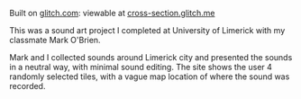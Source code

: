 Built on [glitch.com](https://glitch.com/): viewable at [cross-section.glitch.me](https://cross-section.glitch.me/)

This was a sound art project I completed at University of Limerick with my classmate Mark O'Brien.

Mark and I collected sounds around Limerick city and presented the sounds in a neutral way, with minimal sound editing.
The site shows the user 4 randomly selected tiles, with a vague map location of where the sound was recorded.
